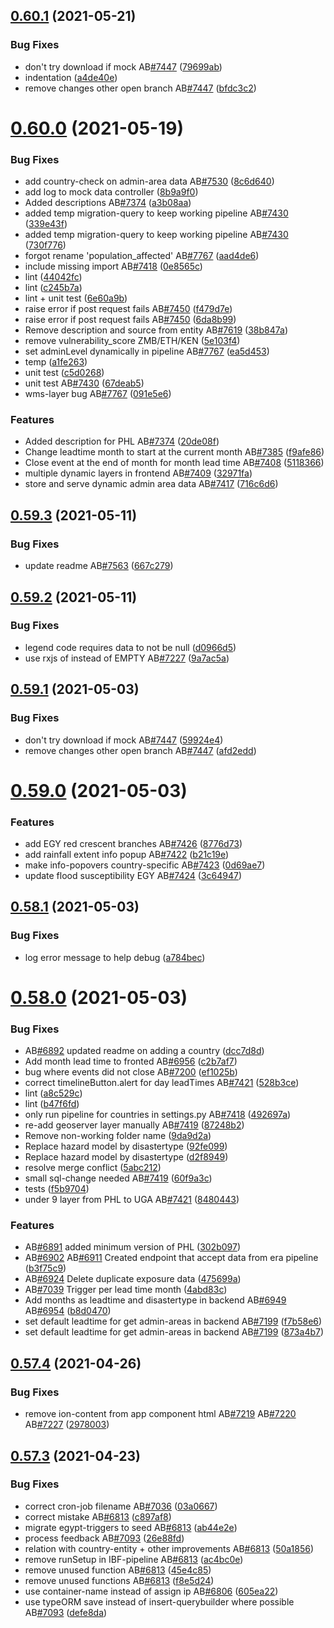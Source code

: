 ## [0.60.1](https://github.com/rodekruis/IBF-system/compare/v0.60.0...v0.60.1) (2021-05-21)


### Bug Fixes

* don't try download if mock AB[#7447](https://github.com/rodekruis/IBF-system/issues/7447) ([79699ab](https://github.com/rodekruis/IBF-system/commit/79699abe2123bc87300a04098e0f8ca518b2e109))
* indentation ([a4de40e](https://github.com/rodekruis/IBF-system/commit/a4de40ef505c85d61abf7b0dcca177dd19b2eba8))
* remove changes other open branch AB[#7447](https://github.com/rodekruis/IBF-system/issues/7447) ([bfdc3c2](https://github.com/rodekruis/IBF-system/commit/bfdc3c21f769b280e46e3dbd774e632550c5c44f))



# [0.60.0](https://github.com/rodekruis/IBF-system/compare/v0.59.3...v0.60.0) (2021-05-19)


### Bug Fixes

* add country-check on admin-area data AB[#7530](https://github.com/rodekruis/IBF-system/issues/7530) ([8c6d640](https://github.com/rodekruis/IBF-system/commit/8c6d64021bf48d634e696cee71b7f8abd741ca01))
* add log to mock data controller ([8b9a9f0](https://github.com/rodekruis/IBF-system/commit/8b9a9f0118d24aa8901cebe8a68d7c38e3452630))
* Added descriptions AB[#7374](https://github.com/rodekruis/IBF-system/issues/7374) ([a3b08aa](https://github.com/rodekruis/IBF-system/commit/a3b08aaa04aafc242db5472bd7c034ac4240a8bd))
* added temp migration-query to keep working pipeline AB[#7430](https://github.com/rodekruis/IBF-system/issues/7430) ([339e43f](https://github.com/rodekruis/IBF-system/commit/339e43f69df43851e740056b19c6f8e10d003f9a))
* added temp migration-query to keep working pipeline AB[#7430](https://github.com/rodekruis/IBF-system/issues/7430) ([730f776](https://github.com/rodekruis/IBF-system/commit/730f7765effbc8685d304e41eff93e77fdf46816))
* forgot rename 'population_affected' AB[#7767](https://github.com/rodekruis/IBF-system/issues/7767) ([aad4de6](https://github.com/rodekruis/IBF-system/commit/aad4de654fca81de8547893f7fd65a68bc96ab6b))
* include missing import AB[#7418](https://github.com/rodekruis/IBF-system/issues/7418) ([0e8565c](https://github.com/rodekruis/IBF-system/commit/0e8565c1a0f404e0543525443c30a57cb69c3930))
* lint ([44042fc](https://github.com/rodekruis/IBF-system/commit/44042fc2981dae0c58c0611da56864f66916a8ce))
* lint ([c245b7a](https://github.com/rodekruis/IBF-system/commit/c245b7a1d083c8a0542944c1e73d9074f8274fa9))
* lint + unit test ([6e60a9b](https://github.com/rodekruis/IBF-system/commit/6e60a9bc0da93c5149a77cbe32c6bf13872af738))
* raise error if post request fails AB[#7450](https://github.com/rodekruis/IBF-system/issues/7450) ([f479d7e](https://github.com/rodekruis/IBF-system/commit/f479d7e3ab8a134cbf3f31c16fc8b2d2fb9be38f))
* raise error if post request fails AB[#7450](https://github.com/rodekruis/IBF-system/issues/7450) ([6da8b99](https://github.com/rodekruis/IBF-system/commit/6da8b99c4f915ef292422750eac781f9ce576edf))
* Remove description and source from entity AB[#7619](https://github.com/rodekruis/IBF-system/issues/7619) ([38b847a](https://github.com/rodekruis/IBF-system/commit/38b847a6e75f6a2daaebefc36e85c50fd6fd2ae8))
* remove vulnerability_score ZMB/ETH/KEN ([5e103f4](https://github.com/rodekruis/IBF-system/commit/5e103f407ddf46e03b9db87404e09a98aed1eb81))
* set adminLevel dynamically in pipeline AB[#7767](https://github.com/rodekruis/IBF-system/issues/7767) ([ea5d453](https://github.com/rodekruis/IBF-system/commit/ea5d45355c492185b5c3aac2639f558239b3ced4))
* temp ([a1fe263](https://github.com/rodekruis/IBF-system/commit/a1fe26385ea8e50c726dd46821e9b99b5add44e7))
* unit test ([c5d0268](https://github.com/rodekruis/IBF-system/commit/c5d026872763bb4ea53d315e88e2893cb44a9aff))
* unit test AB[#7430](https://github.com/rodekruis/IBF-system/issues/7430) ([67deab5](https://github.com/rodekruis/IBF-system/commit/67deab5111bada6693edd1b55860516d4e9edf93))
* wms-layer bug AB[#7767](https://github.com/rodekruis/IBF-system/issues/7767) ([091e5e6](https://github.com/rodekruis/IBF-system/commit/091e5e650a38f450c137b13788a9cd64fc8b6fd4))


### Features

* Added description for PHL AB[#7374](https://github.com/rodekruis/IBF-system/issues/7374) ([20de08f](https://github.com/rodekruis/IBF-system/commit/20de08f9d3ce9dbc41b22635f0a1adb1308ff8fc))
* Change leadtime month to start at the current month AB[#7385](https://github.com/rodekruis/IBF-system/issues/7385) ([f9afe86](https://github.com/rodekruis/IBF-system/commit/f9afe86695fe269712e51e13dcc172b7a3d5d8aa))
* Close event at the end of month for month lead time AB[#7408](https://github.com/rodekruis/IBF-system/issues/7408) ([5118366](https://github.com/rodekruis/IBF-system/commit/51183668415e62c4d7e683ec84f8b89e1fafeacf))
* multiple dynamic layers in frontend AB[#7409](https://github.com/rodekruis/IBF-system/issues/7409) ([32971fa](https://github.com/rodekruis/IBF-system/commit/32971fa3b5f6d42a2915f2f9e1484d63f0a3bae6))
* store and serve dynamic admin area data AB[#7417](https://github.com/rodekruis/IBF-system/issues/7417) ([716c6d6](https://github.com/rodekruis/IBF-system/commit/716c6d6c17d4c73a90b9937fc5580d066dd7a189))



## [0.59.3](https://github.com/rodekruis/IBF-system/compare/v0.59.2...v0.59.3) (2021-05-11)


### Bug Fixes

* update readme AB[#7563](https://github.com/rodekruis/IBF-system/issues/7563) ([667c279](https://github.com/rodekruis/IBF-system/commit/667c2799c2a24cd032280900bc8b1a6242431cd9))



## [0.59.2](https://github.com/rodekruis/IBF-system/compare/v0.59.1...v0.59.2) (2021-05-11)


### Bug Fixes

* legend code requires data to not be null ([d0966d5](https://github.com/rodekruis/IBF-system/commit/d0966d5760d1b766c6fe2edc87ecc3b4077cf478))
* use rxjs of instead of EMPTY AB[#7227](https://github.com/rodekruis/IBF-system/issues/7227) ([9a7ac5a](https://github.com/rodekruis/IBF-system/commit/9a7ac5afccffacf0568ed78f15e708be4a4df7a9))



## [0.59.1](https://github.com/rodekruis/IBF-system/compare/v0.59.0...v0.59.1) (2021-05-03)


### Bug Fixes

* don't try download if mock AB[#7447](https://github.com/rodekruis/IBF-system/issues/7447) ([59924e4](https://github.com/rodekruis/IBF-system/commit/59924e42f702921963a4c4638e4a567711d4d86c))
* remove changes other open branch AB[#7447](https://github.com/rodekruis/IBF-system/issues/7447) ([afd2edd](https://github.com/rodekruis/IBF-system/commit/afd2edd49158fc9bbc4cb5e1de84c2c846076e02))



# [0.59.0](https://github.com/rodekruis/IBF-system/compare/v0.58.1...v0.59.0) (2021-05-03)


### Features

* add EGY red crescent branches AB[#7426](https://github.com/rodekruis/IBF-system/issues/7426) ([8776d73](https://github.com/rodekruis/IBF-system/commit/8776d7383c4478e44ee17f3c1c8796a66829d93d))
* add rainfall extent info popup AB[#7422](https://github.com/rodekruis/IBF-system/issues/7422) ([b21c19e](https://github.com/rodekruis/IBF-system/commit/b21c19e179f726cfd8ab33e2fc56f4c45d484a84))
* make info-popovers country-specific AB[#7423](https://github.com/rodekruis/IBF-system/issues/7423) ([0d69ae7](https://github.com/rodekruis/IBF-system/commit/0d69ae78fedbf85861f8c7274f2aacf2b0045eaf))
* update flood susceptibility EGY AB[#7424](https://github.com/rodekruis/IBF-system/issues/7424) ([3c64947](https://github.com/rodekruis/IBF-system/commit/3c6494738505be3a2bb3b35cf6e1d6df2941a2ca))



## [0.58.1](https://github.com/rodekruis/IBF-system/compare/v0.58.0...v0.58.1) (2021-05-03)


### Bug Fixes

* log error message to help debug ([a784bec](https://github.com/rodekruis/IBF-system/commit/a784bec52b08d10993dc14405ba4db117d412d27))



# [0.58.0](https://github.com/rodekruis/IBF-system/compare/v0.57.4...v0.58.0) (2021-05-03)


### Bug Fixes

* AB[#6892](https://github.com/rodekruis/IBF-system/issues/6892) updated readme on adding a country ([dcc7d8d](https://github.com/rodekruis/IBF-system/commit/dcc7d8d81f8a42614b85b814f96ac8cdbb7d4ab8))
* Add month lead time to fronted AB[#6956](https://github.com/rodekruis/IBF-system/issues/6956) ([c2b7af7](https://github.com/rodekruis/IBF-system/commit/c2b7af798a3253990d8407f263a3859d975b9584))
* bug where events did not close AB[#7200](https://github.com/rodekruis/IBF-system/issues/7200) ([ef1025b](https://github.com/rodekruis/IBF-system/commit/ef1025b19d701726c83c6d7ef5bdd3558f3c0705))
* correct timelineButton.alert for day leadTimes AB[#7421](https://github.com/rodekruis/IBF-system/issues/7421) ([528b3ce](https://github.com/rodekruis/IBF-system/commit/528b3ce7b208ec773fb74b9c5d6e4b301f895428))
* lint ([a8c529c](https://github.com/rodekruis/IBF-system/commit/a8c529c0f2391fae192caf40484501aa3e8b1c4e))
* lint ([b47f6fd](https://github.com/rodekruis/IBF-system/commit/b47f6fdac76dbc230cc4bfd2cd01f8eb700b5177))
* only run pipeline for countries in settings.py AB[#7418](https://github.com/rodekruis/IBF-system/issues/7418) ([492697a](https://github.com/rodekruis/IBF-system/commit/492697acdc8fcd9723c16f7a6b3b63adb02ad2a6))
* re-add geoserver layer manually AB[#7419](https://github.com/rodekruis/IBF-system/issues/7419) ([87248b2](https://github.com/rodekruis/IBF-system/commit/87248b2ff1927ccadbc191c53f2cf7bcb498dab8))
* Remove non-working folder name ([9da9d2a](https://github.com/rodekruis/IBF-system/commit/9da9d2ac7226c7b54f8a4ad324d2d53cfb54c5d2))
* Replace hazard model by disastertype ([92fe099](https://github.com/rodekruis/IBF-system/commit/92fe099e4eec856d6714c472711893d8d48b5316))
* Replace hazard model by disastertype ([d2f8949](https://github.com/rodekruis/IBF-system/commit/d2f89499626b6c842457fe878d48480ceffed50e))
* resolve merge conflict ([5abc212](https://github.com/rodekruis/IBF-system/commit/5abc212cda19ff2f8be04c47c58ef704a43ae69d))
* small sql-change needed AB[#7419](https://github.com/rodekruis/IBF-system/issues/7419) ([60f9a3c](https://github.com/rodekruis/IBF-system/commit/60f9a3c2f372290df29f748eed84f941951d975c))
* tests ([f5b9704](https://github.com/rodekruis/IBF-system/commit/f5b97047e289cfa39487910ce33450325692ae97))
* under 9 layer from PHL to UGA AB[#7421](https://github.com/rodekruis/IBF-system/issues/7421) ([8480443](https://github.com/rodekruis/IBF-system/commit/8480443537b797986db1c81c605d6a4717c3fad7))


### Features

* AB[#6891](https://github.com/rodekruis/IBF-system/issues/6891) added minimum version of PHL ([302b097](https://github.com/rodekruis/IBF-system/commit/302b0974db2219bdd96d4271b5d9b8ac78de4fa2))
* AB[#6902](https://github.com/rodekruis/IBF-system/issues/6902) AB[#6911](https://github.com/rodekruis/IBF-system/issues/6911) Created endpoint that accept data from era pipeline ([b3f75c9](https://github.com/rodekruis/IBF-system/commit/b3f75c9fd11aaae7f27665ebbf160fb599e8d5d5))
* AB[#6924](https://github.com/rodekruis/IBF-system/issues/6924) Delete duplicate exposure data ([475699a](https://github.com/rodekruis/IBF-system/commit/475699a2996d913e1927a66f7deb95b87a93ea72))
* AB[#7039](https://github.com/rodekruis/IBF-system/issues/7039) Trigger per lead time month ([4abd83c](https://github.com/rodekruis/IBF-system/commit/4abd83c9c619934a609ef1004c81da5233ec81c0))
* Add months as leadtime and disastertype  in backend AB[#6949](https://github.com/rodekruis/IBF-system/issues/6949) AB[#6954](https://github.com/rodekruis/IBF-system/issues/6954) ([b8d0470](https://github.com/rodekruis/IBF-system/commit/b8d04709d93e55e63934b291c26c0f89242da26e))
* set default leadtime for get admin-areas in backend AB[#7199](https://github.com/rodekruis/IBF-system/issues/7199) ([f7b58e6](https://github.com/rodekruis/IBF-system/commit/f7b58e6f9ebab74df57d6fd3ce19bb079da9d404))
* set default leadtime for get admin-areas in backend AB[#7199](https://github.com/rodekruis/IBF-system/issues/7199) ([873a4b7](https://github.com/rodekruis/IBF-system/commit/873a4b75401f805ff24da73703a15b6023282d39))



## [0.57.4](https://github.com/rodekruis/IBF-system/compare/v0.57.3...v0.57.4) (2021-04-26)


### Bug Fixes

* remove ion-content from app component html AB[#7219](https://github.com/rodekruis/IBF-system/issues/7219) AB[#7220](https://github.com/rodekruis/IBF-system/issues/7220) AB[#7227](https://github.com/rodekruis/IBF-system/issues/7227) ([2978003](https://github.com/rodekruis/IBF-system/commit/2978003ac8a022f3882cff4cacdd53a9d932020e))



## [0.57.3](https://github.com/rodekruis/IBF-system/compare/v0.57.2...v0.57.3) (2021-04-23)


### Bug Fixes

* correct cron-job filename AB[#7036](https://github.com/rodekruis/IBF-system/issues/7036) ([03a0667](https://github.com/rodekruis/IBF-system/commit/03a06672785705ab3089a3f7cfd4978dec130ecd))
* correct mistake AB[#6813](https://github.com/rodekruis/IBF-system/issues/6813) ([c897af8](https://github.com/rodekruis/IBF-system/commit/c897af8dd72ecb94c21402b93e6ccf6d5a59f4b7))
* migrate egypt-triggers to seed AB[#6813](https://github.com/rodekruis/IBF-system/issues/6813) ([ab44e2e](https://github.com/rodekruis/IBF-system/commit/ab44e2eeddc3e0a4cf45282f8e1bddb292bf937e))
* process feedback AB[#7093](https://github.com/rodekruis/IBF-system/issues/7093) ([26e88fd](https://github.com/rodekruis/IBF-system/commit/26e88fd651600a6034ed622feaca0947061f2a87))
* relation with country-entity + other improvements AB[#6813](https://github.com/rodekruis/IBF-system/issues/6813) ([50a1856](https://github.com/rodekruis/IBF-system/commit/50a1856c0db8e8b842b492858b55002d225668ed))
* remove runSetup in IBF-pipeline AB[#6813](https://github.com/rodekruis/IBF-system/issues/6813) ([ac4bc0e](https://github.com/rodekruis/IBF-system/commit/ac4bc0edb452a5f38a3f677bdf3248f9b7eb0350))
* remove unused function AB[#6813](https://github.com/rodekruis/IBF-system/issues/6813) ([45e4c85](https://github.com/rodekruis/IBF-system/commit/45e4c85e8dcb2488e2a81ceb3140a86e88c7cc85))
* remove unused functions AB[#6813](https://github.com/rodekruis/IBF-system/issues/6813) ([f8e5d24](https://github.com/rodekruis/IBF-system/commit/f8e5d244689a4fa0afab1ab5501714c6c3d0caed))
* use container-name instead of assign ip AB[#6806](https://github.com/rodekruis/IBF-system/issues/6806) ([605ea22](https://github.com/rodekruis/IBF-system/commit/605ea220e84447456ad1321007176beba2e1d306))
* use typeORM save instead of insert-querybuilder where possible AB[#7093](https://github.com/rodekruis/IBF-system/issues/7093) ([defe8da](https://github.com/rodekruis/IBF-system/commit/defe8dabebd5e474b67787eab19c606f2862bb48))



